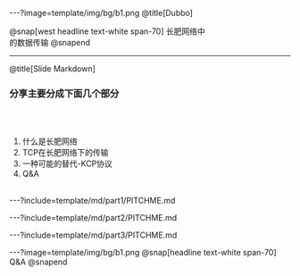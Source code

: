 ---?image=template/img/bg/b1.png
@title[Dubbo]

@snap[west headline text-white span-70]
长肥网络中<br>的数据传输
@snapend


---
@title[Slide Markdown]

### 分享主要分成下面几个部分 

<br><br>

1. 什么是长肥网络 
2. TCP在长肥网络下的传输
3. 一种可能的替代-KCP协议 
1. Q&A
<br><br>


---?include=template/md/part1/PITCHME.md

---?include=template/md/part2/PITCHME.md

---?include=template/md/part3/PITCHME.md

---?image=template/img/bg/b1.png
@snap[headline text-white span-70]
Q&A
@snapend
